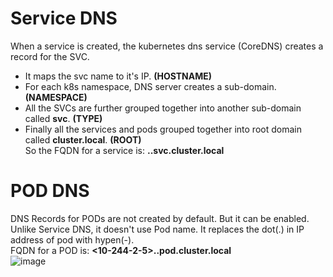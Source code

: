 # Service DNS
When a service is created, the kubernetes dns service (CoreDNS) creates a record for the SVC. <br />
  - It maps the svc name to it's IP. **(HOSTNAME)** <br />
  - For each k8s namespace, DNS server creates a sub-domain. **(NAMESPACE)** <br />
  - All the SVCs are further grouped together into another sub-domain called **svc**. **(TYPE)** <br />
  - Finally all the services and pods grouped together into root domain called **cluster.local**. **(ROOT)** <br />
So the FQDN for a service is: **<service-name>.<namespace-name>.svc.cluster.local** <br />

# POD DNS
DNS Records for PODs are not created by default. But it can be enabled. <br />
Unlike Service DNS, it doesn't use Pod name. It replaces the dot(.) in IP address of pod with hypen(-).  <br />
FQDN for a POD is: **<10-244-2-5>.<namespace-name>.pod.cluster.local** <br />
![image](https://github.com/biswajitsamal59/linux/assets/61880328/4320870b-a103-440f-942d-e51c4e69baec)

